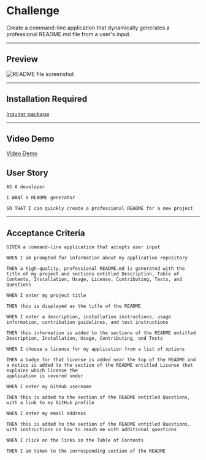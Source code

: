 # Challenge

Create a command-line application that dynamically generates a professional README.md file from a user's input.

_____
## Preview

![README file screenshot](https://user-images.githubusercontent.com/116984891/224598713-07b052fb-2e08-4a44-875a-7a07830f0eb0.png)
_____

## Installation Required
[Inquirer package](https://www.npmjs.com/package/inquirer/v/8.2.4)

_____
## Video Demo

[Video Demo](https://user-images.githubusercontent.com/116984891/224598859-f3217e78-ef7e-4ca9-b155-f581fb42f95d.mp4)


## User Story

```
AS A developer

I WANT a README generator

SO THAT I can quickly create a professional README for a new project
```

_____

## Acceptance Criteria

```
GIVEN a command-line application that accepts user input

WHEN I am prompted for information about my application repository

THEN a high-quality, professional README.md is generated with the title of my project and sections entitled Description, Table of Contents, Installation, Usage, License, Contributing, Tests, and Questions

WHEN I enter my project title

THEN this is displayed as the title of the README

WHEN I enter a description, installation instructions, usage information, contribution guidelines, and test instructions

THEN this information is added to the sections of the README entitled Description, Installation, Usage, Contributing, and Tests

WHEN I choose a license for my application from a list of options

THEN a badge for that license is added near the top of the README and a notice is added to the section of the README entitled License that explains which license the 
application is covered under

WHEN I enter my GitHub username

THEN this is added to the section of the README entitled Questions, with a link to my GitHub profile

WHEN I enter my email address

THEN this is added to the section of the README entitled Questions, with instructions on how to reach me with additional questions

WHEN I click on the links in the Table of Contents

THEN I am taken to the corresponding section of the README
```


